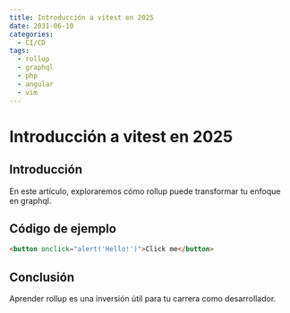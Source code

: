```yaml
---
title: Introducción a vitest en 2025
date: 2031-06-10
categories:
  - CI/CD
tags:
  - rollup
  - graphql
  - php
  - angular
  - vim
---
```


# Introducción a vitest en 2025

## Introducción

En este artículo, exploraremos cómo rollup puede transformar tu enfoque en graphql.

## Código de ejemplo

```html
<button onclick="alert('Hello!')">Click me</button>
```

## Conclusión

Aprender rollup es una inversión útil para tu carrera como desarrollador.